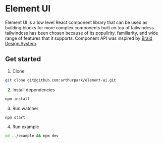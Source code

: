 # Element UI

Element UI is a low level React component library that can be used as building blocks for more complex components built on top of tailwindcss. tailwindcss has been chosen because of its populirity, familiarity, and wide range of features that it supports. Component API was inspired by [Braid Design System](https://seek-oss.github.io/braid-design-system).

## Get started

1. Clone

```bash
git clone git@github.com:arthurpark/element-ui.git
```

2. Install dependencies

```bash
npm install
```

3. Run watcher

```bash
npm start
```

4. Run example

```bash
cd ../example && npm dev
```
